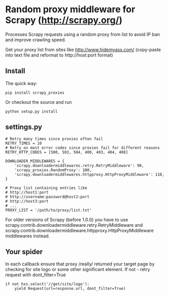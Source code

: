 Random proxy middleware for Scrapy (http://scrapy.org/)
=======================================================

Processes Scrapy requests using a random proxy from list to avoid IP ban and
improve crawling speed.

Get your proxy list from sites like http://www.hidemyass.com/ (copy-paste into text file
and reformat to http://host:port format)

Install
--------

The quick way:

    pip install scrapy_proxies

Or checkout the source and run

    python setup.py install


settings.py
-----------

    # Retry many times since proxies often fail
    RETRY_TIMES = 10
    # Retry on most error codes since proxies fail for different reasons
    RETRY_HTTP_CODES = [500, 503, 504, 400, 403, 404, 408]

    DOWNLOADER_MIDDLEWARES = {
        'scrapy.downloadermiddlewares.retry.RetryMiddleware': 90,
        'scrapy_proxies.RandomProxy': 100,
        'scrapy.downloadermiddlewares.httpproxy.HttpProxyMiddleware': 110,
    }

    # Proxy list containing entries like
    # http://host1:port
    # http://username:password@host2:port
    # http://host3:port
    # ...
    PROXY_LIST = '/path/to/proxy/list.txt'


For older versions of Scrapy (before 1.0.0) you have to use
scrapy.contrib.downloadermiddleware.retry.RetryMiddleware and
scrapy.contrib.downloadermiddleware.httpproxy.HttpProxyMiddleware
middlewares instead.


Your spider
-----------

In each callback ensure that proxy /really/ returned your target page by
checking for site logo or some other significant element.
If not - retry request with dont_filter=True

    if not hxs.select('//get/site/logo'):
        yield Request(url=response.url, dont_filter=True)
